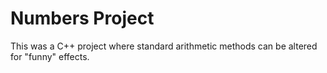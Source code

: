 # Numbers Project
This was a C++ project where standard arithmetic methods can be altered for "funny" effects.
